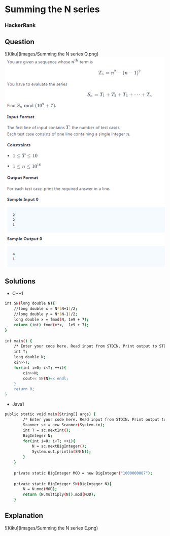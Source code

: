 # Summing the N series

### HackerRank

## Question
![Kiku](Images/Summing the N series Q.png)
![Test](Images/test.png)

## Solutions

* C++1
```bash
int SN(long double N){
    //long double x = N*(N+1)/2;
    //long double y = N*(N-1)/2;
    long double x = fmod(N, 1e9 + 7);
    return (int) fmod(x*x,  1e9 + 7);
}

int main() {
    /* Enter your code here. Read input from STDIN. Print output to STDOUT */   
    int T;
    long double N;
    cin>>T;
    for(int i=0; i<T; ++i){
        cin>>N;
        cout<< SN(N)<< endl;
    }
    return 0;
}
```

* Java1
```bash
public static void main(String[] args) {
        /* Enter your code here. Read input from STDIN. Print output to STDOUT. Your class should be named Solution. */
        Scanner sc = new Scanner(System.in);
        int T = sc.nextInt();
        BigInteger N;
        for(int i=0; i<T; ++i){
            N = sc.nextBigInteger();
            System.out.println(SN(N));
        }  
    }
    
    private static BigInteger MOD = new BigInteger("1000000007");
    
    private static BigInteger SN(BigInteger N){
        N = N.mod(MOD);
        return (N.multiply(N)).mod(MOD);
    }
```

## Explanation

![Kiku](Images/Summing the N series E.png)